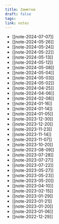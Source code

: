 ```yaml
---
title: Заметки
draft: false
tags: 
link: notes
---
```

- [[note-2024-07-07]]
- [[note-2024-05-26]]
- [[note-2024-05-24]]
- [[note-2024-05-22]]
- [[note-2024-05-13]]
- [[note-2024-05-12]]
- [[note-2024-05-08]]
- [[note-2024-05-04]]
- [[note-2024-05-03]]
- [[note-2024-05-02]]
- [[note-2024-04-25]]
- [[note-2024-04-06]]
- [[note-2024-02-08]]
- [[note-2024-01-16]]
- [[note-2024-01-14]]
- [[note-2024-01-05]]
- [[note-2023-12-30]]
- [[note-2023-12-20]]
- [[note-2023-11-23]]
- [[note-2023-11-14]]
- [[note-2023-11-07]]
- [[note-2023-10-20]]
- [[note-2023-08-09]]
- [[note-2023-07-28]]
- [[note-2023-07-27]]
- [[note-2023-07-22]]
- [[note-2023-05-27]]
- [[note-2023-05-23]]
- [[note-2023-05-20]]
- [[note-2023-04-10]]
- [[note-2023-02-15]]
- [[note-2023-01-29]]
- [[note-2023-01-21]]
- [[note-2023-01-20]]
- [[note-2023-01-06]]
- [[note-2022-12-29]]

